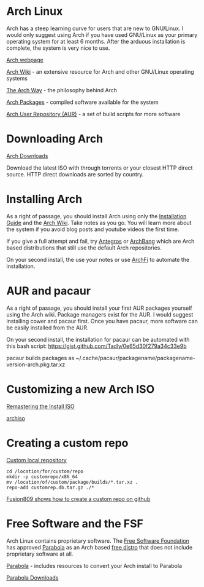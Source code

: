 # Arch Linux

Arch has a steep learning curve for users that are new to GNU/Linux.  I would only suggest using Arch if you have used GNU/Linux as your primary operating system for at least 6 months.  After the arduous installation is complete, the system is very nice to use.

[Arch webpage](https://www.archlinux.org/)

[Arch Wiki](https://wiki.archlinux.org/) - an extensive resource for Arch and other GNU/Linux operating systems

[The Arch Way](https://wiki.archlinux.org/index.php/The_Arch_Way_(%D0%A1%D1%80%D0%BF%D1%81%D0%BA%D0%B8)) - the philosophy behind Arch

[Arch Packages](https://www.archlinux.org/packages/) - compiled software available for the system

[Arch User Repository (AUR)](https://aur.archlinux.org/) - a set of build scripts for more software

# Downloading Arch

[Arch Downloads](https://www.archlinux.org/download/)

Download the latest ISO with through torrents or your closest HTTP direct source.  HTTP direct downloads are sorted by country.

# Installing Arch

As a right of passage, you should install Arch using only the [Installation Guide](https://wiki.archlinux.org/index.php/Installation_guide) and the [Arch Wiki](https://wiki.archlinux.org/).  Take notes as you go.  You will learn more about the system if you avoid blog posts and youtube videos the first time.

If you give a full attempt and fail, try [Antegros](https://antergos.com/try-it/) or [ArchBang](http://bbs.archbang.org/) which are Arch based distributions that still use the default Arch repositories.

On your second install, the use your notes or use [ArchFi](https://github.com/MatMoul/archfi) to automate the installation.

# AUR and pacaur

As a right of passage, you should install your first AUR packages yourself using the Arch wiki.  Package managers exist for the AUR.  I would suggest installing cower and pacaur first.  Once you have pacaur, more software can be easily installed from the AUR.

On your second install, the installation for pacaur can be automated with this bash script: https://gist.github.com/Tadly/0e65d30f279a34c33e9b

pacaur builds packages as ~/.cache/pacaur/packagename/packagename-version-arch.pkg.tar.xz

# Customizing a new Arch ISO

[Remastering the Install ISO](https://wiki.archlinux.org/index.php/Remastering_the_Install_ISO)

[archiso](https://wiki.archlinux.org/index.php/archiso)

# Creating a custom repo

[Custom local repository](https://wiki.archlinux.org/index.php/Pacman/Tips_and_tricks#Custom_local_repository)

```
cd /location/for/custom/repo
mkdir -p customrepo/x86_64
mv /location/of/custom/package/builds/*.tar.xz .
repo-add customrep.db.tar.gz ./*
```

[Fusion809 shows how to create a custom repo on github](https://fusion809.github.io/how-to-create-archlinux-repository/)

# Free Software and the FSF

Arch Linux contains proprietary software.  The [Free Software Foundation](http://www.fsf.org/) has approved [Parabola](https://www.parabola.nu/) as an Arch based [free distro](https://www.gnu.org/distros/free-distros.html) that does not include proprietary software at all.

[Parabola](https://www.parabola.nu/) - includes resources to convert your Arch install to Parabola

[Parabola Downloads](https://wiki.parabola.nu/Get_Parabola)
